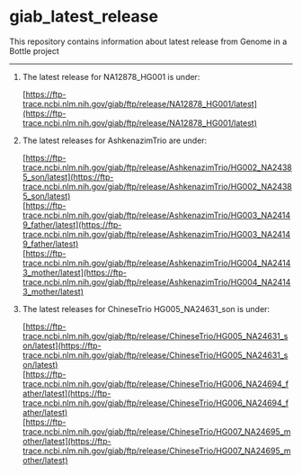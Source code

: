# giab_latest_release
This repository contains information about latest release from Genome in a Bottle project 
********************************************************************************

1. The latest release for NA12878_HG001 is under:

   [https://ftp-trace.ncbi.nlm.nih.gov/giab/ftp/release/NA12878_HG001/latest](https://ftp-trace.ncbi.nlm.nih.gov/giab/ftp/release/NA12878_HG001/latest)



2. The latest releases for AshkenazimTrio are under:

   [https://ftp-trace.ncbi.nlm.nih.gov/giab/ftp/release/AshkenazimTrio/HG002_NA24385_son/latest](https://ftp-trace.ncbi.nlm.nih.gov/giab/ftp/release/AshkenazimTrio/HG002_NA24385_son/latest) <br />
   [https://ftp-trace.ncbi.nlm.nih.gov/giab/ftp/release/AshkenazimTrio/HG003_NA24149_father/latest](https://ftp-trace.ncbi.nlm.nih.gov/giab/ftp/release/AshkenazimTrio/HG003_NA24149_father/latest) <br />
   [https://ftp-trace.ncbi.nlm.nih.gov/giab/ftp/release/AshkenazimTrio/HG004_NA24143_mother/latest](https://ftp-trace.ncbi.nlm.nih.gov/giab/ftp/release/AshkenazimTrio/HG004_NA24143_mother/latest) <br />



3. The latest releases for ChineseTrio HG005_NA24631_son is under: 

   [https://ftp-trace.ncbi.nlm.nih.gov/giab/ftp/release/ChineseTrio/HG005_NA24631_son/latest](https://ftp-trace.ncbi.nlm.nih.gov/giab/ftp/release/ChineseTrio/HG005_NA24631_son/latest)   <br />
   [https://ftp-trace.ncbi.nlm.nih.gov/giab/ftp/release/ChineseTrio/HG006_NA24694_father/latest](https://ftp-trace.ncbi.nlm.nih.gov/giab/ftp/release/ChineseTrio/HG006_NA24694_father/latest)   <br />
   [https://ftp-trace.ncbi.nlm.nih.gov/giab/ftp/release/ChineseTrio/HG007_NA24695_mother/latest](https://ftp-trace.ncbi.nlm.nih.gov/giab/ftp/release/ChineseTrio/HG007_NA24695_mother/latest)    <br />

